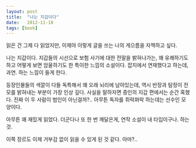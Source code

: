 ```yaml
---
layout: post
title:  "나는 지갑이다"
date:   2012-11-18
tags: [book]
---
```


읽은 건 그제 다 읽었지만, 이제야 이렇게 글을 쓰는 나의 게으름을 자책하고 싶다. 

나는 지갑이다. 지갑들의 시선으로 보험 사기에 대한 전말을 밝혀나가는, 꽤 유쾌하기도 하고 어떻게 보면 암울하기도 한 특이한 느낌의 소설이다. 
잡지에서 연재했다고 하는데, 과연. 하는 느낌이 들게 한다. 

등장인물들의 색깔이 다들 독특해서 꽤 오래 뇌리에 남아있는데, 역시 반장과 탐정이 전모를 밝혀내는 부분이 가장 인상 깊다. 사실을 말하자면 증인의 지갑 편에서는 순간 혹했다. 진짜 이 두 사람이 범인이 아닌걸까?.. 아무튼 독자를 쥐락펴락 하는데는 선수인 모양이다. 

아무튼 꽤 재밌게 읽었다. 더군다나 또 한 번 깨달은게, 연작 소설이 내 타입이구나. 하는 것. 

이쪽 장르도 이제 거부감 없이 읽을 수 있게 된 것 같다. 아마?..